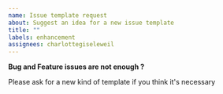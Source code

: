 ```yaml
---
name: Issue template request
about: Suggest an idea for a new issue template
title: ""
labels: enhancement
assignees: charlottegiseleweil
---
```


**Bug and Feature issues are not enough ?**

Please ask for a new kind of template if you think it's necessary
